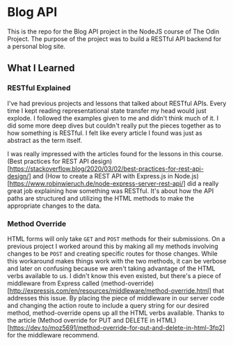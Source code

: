 # Blog API

This is the repo for the Blog API project in the NodeJS course of The Odin Project.  The purpose of the project was to build a RESTful API backend for a personal blog site.

## What I Learned

### RESTful Explained

I've had previous projects and lessons that talked about RESTful APIs.  Every time I kept reading representational state transfer my head would just explode.  I followed the examples given to me and didn't think much of it.  I did some more deep dives but couldn't really put the pieces together as to how something is RESTful.  I felt like every article I found was just as abstract as the term itself.

I was really impressed with the articles found for the lessons in this course.  (Best practices for REST API design)[https://stackoverflow.blog/2020/03/02/best-practices-for-rest-api-design/] and (How to create a REST API with Express.js in Node.js)[https://www.robinwieruch.de/node-express-server-rest-api/] did a really great job explaining how something was RESTful.  It's about how the API paths are structured and utilizing the HTML methods to make the appropriate changes to the data.

### Method Override

HTML forms will only take `GET` and `POST` methods for their submissions.  On a previous project I worked around this by making all my methods involving changes to be `POST` and creating specific routes for those changes.  While this workaround makes things work with the two methods, it can be verbose and later on confusing because we aren't taking advantage of the HTML verbs available to us.  I didn't know this even existed, but there's a piece of middleware from Express called (method-override)[http://expressjs.com/en/resources/middleware/method-override.html] that addresses this issue.  By placing the piece of middleware in our server code and changing the action route to include a query string for our desired method, method-override opens up all the HTML verbs available.  Thanks to the article (Method override for PUT and DELETE in HTML)[https://dev.to/moz5691/method-override-for-put-and-delete-in-html-3fp2] for the middleware recommend.

